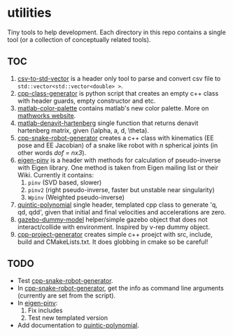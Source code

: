 # utilities
Tiny tools to help development. Each directory in this repo contains a single tool (or a collection of conceptually related tools).

## TOC
1. [csv-to-std-vector](./csv-to-std-vector) is a header only tool to parse and convert csv file to `std::vector<std::vector<double> >`.
2. [cpp-class-generator](./cpp-class-generator) is python script that creates an empty c++ class with header guards, empty constructor and etc.
3. [matlab-color-palette](./matlab-color-palette) contains matlab's new color palette. More on [mathworks website](http://www.mathworks.com/help/matlab/graphics_transition/why-are-plot-lines-different-colors.html).
4. [matlab-denavit-hartenberg](./matlab-denavit-hartenberg) single function that returns denavit hartenberg matrix, given (\alpha, a, d, \theta).
5. [cpp-snake-robot-generator](./cpp-snake-robot-generator) creates a c++ class with kinematics (EE pose and EE Jacobian) of a snake like robot with *n* spherical joints (in other words *dof = nx3*).
6. [eigen-pinv](./eigen-pinv) is a header with methods for calculation of pseudo-inverse with Eigen library. One method is taken from Eigen mailing list or their Wiki. Currently it contains:
    1. `pinv` (SVD based, slower)
    2. `pinv2` (right pseudo-inverse, faster but unstable near singularity)
    3. `Wpinv` (Weighted pseudo-inverse)
7. [quintic-polynomial](./quintic-polynomial) single header, templated cpp class to generate 'q, qd, qdd', given that initial and final velocities and accelerations are zero.
8. [gazebo-dummy-model](./gazebo-dummy-model) helper/simple gazebo object that does not interact/collide with  environment. Inspired by v-rep dummy object.
9. [cpp-project-generator](./cpp-project-generator) creates simple c++ proejct with src, include, build and CMakeLists.txt. It does globbing in cmake so be careful!

## TODO
* Test [cpp-snake-robot-generator](./cpp-snake-robot-generator).
* In [cpp-snake-robot-generator](./cpp-snake-robot-generator), get the info as command line arguments (currently are set from the script).
* In [eigen-pinv](./eigen-pinv):
    1. Fix includes
    2. Test new templated version
* Add documentation to [quintic-polynomial](./quintic-polynomial).
